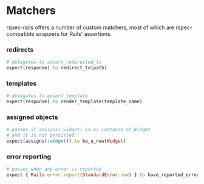 # Matchers

rspec-rails offers a number of custom matchers, most of which are
rspec-compatible wrappers for Rails' assertions.

### redirects

```ruby
# delegates to assert_redirected_to
expect(response).to redirect_to(path)
```

### templates

```ruby
# delegates to assert_template
expect(response).to render_template(template_name)
```

### assigned objects

```ruby
# passes if assigns(:widget) is an instance of Widget
# and it is not persisted
expect(assigns(:widget)).to be_a_new(Widget)
```

### error reporting

```ruby
# passes when any error is reported
expect { Rails.error.report(StandardError.new) }.to have_reported_error
```
